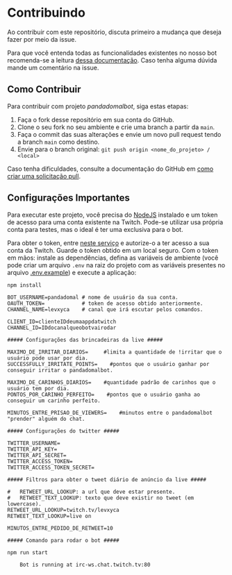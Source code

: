 # Contribuindo

Ao contribuir com este repositório, discuta primeiro a mudança que deseja fazer por meio da issue.

Para que você entenda todas as funcionalidades existentes no nosso bot recomenda-se a leitura [dessa documentação](https://levxyca.codes/pandadomalsite/). Caso tenha alguma dúvida mande um comentário na issue.

## Como Contribuir

Para contribuir com projeto _pandadomalbot_, siga estas etapas:

1. Faça o fork desse repositório em sua conta do GitHub.
2. Clone o seu fork no seu ambiente e crie uma branch a partir da `main`.
3. Faça o commit das suas alterações e envie um novo pull request tendo a branch `main` como destino.
4. Envie para o branch original: `git push origin <nome_do_projeto> / <local>`

Caso tenha dificuldades, consulte a documentação do GitHub em [como criar uma solicitação pull](https://help.github.com/en/github/collaborating-with-issues-and-pull-requests/creating-a-pull-request).

## Configurações Importantes

Para executar este projeto, você precisa do [NodeJS](https://nodejs.org/en/download/) instalado e um token de acesso para uma conta existente na Twitch. Pode-se utilizar usa própria conta para testes, mas o ideal é ter uma exclusiva para o bot.

Para obter o token, entre [neste serviço](https://twitchapps.com/tmi/) e autorize-o a ter acesso a sua conta da Twitch. Guarde o token obtido em um local seguro. Com o token em mãos: instale as dependências, defina as variáveis de ambiente (você pode criar um arquivo `.env` na raiz do projeto com as variáveis presentes no arquivo [.env.example](.env.example)) e execute a aplicação:

```
npm install

BOT_USERNAME=pandadomal # nome de usuário da sua conta.
OAUTH_TOKEN=            # token de acesso obtido anteriormente.
CHANNEL_NAME=levxyca    # canal que irá escutar pelos comandos.

CLIENT_ID=clienteIDdeumaappdatwitch
CHANNEL_ID=IDdocanalqueobotvairodar

##### Configurações das brincadeiras da live #####

MAXIMO_DE_IRRITAR_DIARIOS=     #limita a quantidade de !irritar que o usuário pode usar por dia.
SUCCESSFULLY_IRRITATE_POINTS=    #pontos que o usuário ganhar por conseguir irritar o pandadomalbot.

MAXIMO_DE_CARINHOS_DIARIOS=    #quantidade padrão de carinhos que o usuário tem por dia.
PONTOS_POR_CARINHO_PERFEITO=    #pontos que o usuário ganha ao conseguir um carinho perfeito.

MINUTOS_ENTRE_PRISAO_DE_VIEWERS=    #minutos entre o pandadomalbot "prender" alguém do chat.

##### Configurações do twitter #####

TWITTER_USERNAME=
TWITTER_API_KEY=
TWITTER_API_SECRET=
TWITTER_ACCESS_TOKEN=
TWITTER_ACCESS_TOKEN_SECRET=

##### Filtros para obter o tweet diário de anúncio da live #####

#   RETWEET_URL_LOOKUP: a url que deve estar presente.
#   RETWEET_TEXT_LOOKUP: texto que deve existir no tweet (em lowercase).
RETWEET_URL_LOOKUP=twitch.tv/levxyca
RETWEET_TEXT_LOOKUP=live on

MINUTOS_ENTRE_PEDIDO_DE_RETWEET=10

##### Comando para rodar o bot #####

npm run start

    Bot is running at irc-ws.chat.twitch.tv:80
```